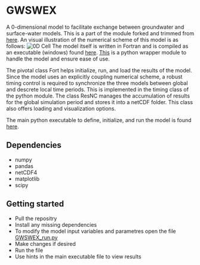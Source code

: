# GWSWEX
A 0-dimensional model to facilitate exchange between groundwater and surface-water models. This is a part of the module forked and trimmed from [here](https://github.com/Veethahavya/GWSWEX).
An visual illustration of the numerical scheme of this model is as follows:
![0D Cell](https://user-images.githubusercontent.com/14050804/109405064-c85e8a80-796c-11eb-953f-9ba27bfe245e.png)
The model itself is written in Fortran and is compiled as an executable (windows) found [here](https://github.com/Veethahavya/GWSWEXpart/blob/main/fortran/).
[This](https://github.com/Veethahavya/GWSWEXpart/blob/main/py/GWSWEX.py) is a python wrapper module to handle the model and ensure ease of use.

The pivotal class Fort helps initialize, run, and load the results of the model. 
Since the model uses an explicitly coupling numerical scheme, a robust timing control is required to synchronize the three models between global and descrete local time periods. This is implemented in the timing class of the python module.
The class ResNC manages the accumulation of results for the global simulation period and stores it into a netCDF folder. This class also offers loading and visualization options.

The main python executable to define, initialize, and run the model is found [here](https://github.com/Veethahavya/GWSWEXpart/blob/main/py/GWSWEX_run.py).

## Dependencies
* numpy
* pandas
* netCDF4
* matplotlib
* scipy

## Getting started
* Pull the repositry
* Install any missing dependencies
* To modify the model input variables and parametres open the file [GWSWEX_run.py](https://github.com/Veethahavya/GWSWEXpart/blob/main/py/GWSWEX_run.py)
* Make changes if desired
* Run the file
* Use hints in the main executable file to view results
